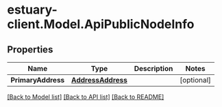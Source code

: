 # estuary-client.Model.ApiPublicNodeInfo
## Properties

Name | Type | Description | Notes
------------ | ------------- | ------------- | -------------
**PrimaryAddress** | [**AddressAddress**](AddressAddress.md) |  | [optional] 

[[Back to Model list]](../README.md#documentation-for-models) [[Back to API list]](../README.md#documentation-for-api-endpoints) [[Back to README]](../README.md)

